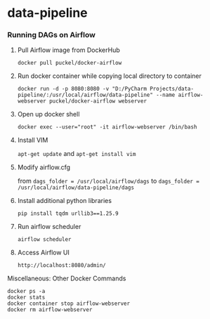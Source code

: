 # data-pipeline

### Running DAGs on Airflow
1) Pull Airflow image from DockerHub

    `docker pull puckel/docker-airflow`

2) Run docker container while copying local directory to container

    `docker run -d -p 8080:8080 -v "D:/PyCharm Projects/data-pipeline/:/usr/local/airflow/data-pipeline" --name airflow-webserver puckel/docker-airflow webserver`

3) Open up docker shell

    `docker exec --user="root" -it airflow-webserver /bin/bash`

4) Install VIM

    `apt-get update` and `apt-get install vim`

5) Modify airflow.cfg

    from `dags_folder = /usr/local/airflow/dags` to `dags_folder = /usr/local/airflow/data-pipeline/dags`

6) Install additional python libraries

    `pip install tqdm urllib3==1.25.9`

7)  Run airflow scheduler

    `airflow scheduler`
    
8) Access Airflow UI

    `http://localhost:8080/admin/`

Miscellaneous: Other Docker Commands

    docker ps -a
    docker stats
    docker container stop airflow-webserver
    docker rm airflow-webserver